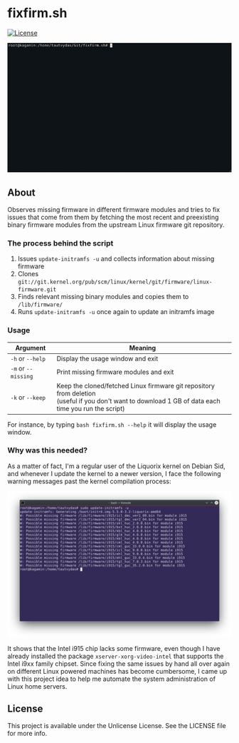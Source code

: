 # fixfirm.sh

[![License](https://img.shields.io/static/v1?label=license&message=UNLICENSE&color=9cf)](LICENSE)

![FixFirm-preview](docs/fixfirm_preview.gif)

## About

Observes missing firmware in different firmware modules and tries to fix issues that come from them by fetching the most recent and preexisting binary firmware modules from the upstream Linux firmware git repository.

### The process behind the script

1.   Issues `update-initramfs -u` and collects information about missing firmware
2.   Clones `git://git.kernel.org/pub/scm/linux/kernel/git/firmware/linux-firmware.git`
3.   Finds relevant missing binary modules and copies them to `/lib/firmware/`
4.   Runs `update-initramfs -u` once again to update an initramfs image

### Usage

| Argument            | Meaning                                                      |
| ------------------- | ------------------------------------------------------------ |
| `-h` or `--help`    | Display the usage window and exit                            |
| `-m` or `--missing` | Print missing firmware modules and exit                      |
| `-k` or `--keep`    | Keep the cloned/fetched Linux firmware git repository from deletion<br />(useful if you don't want to download 1 GB of data each time you run the script) |

For instance, by typing `bash fixfirm.sh --help` it will display the usage window.

### Why was this needed?

As a matter of fact, I'm a regular user of the Liquorix kernel on Debian Sid, and whenever I update the kernel to a newer version, I face the following warning messages past the kernel compilation process:

![missing-modules](docs/missing_modules.png)

It shows that the Intel i915 chip lacks some firmware, even though I have already installed the package `xserver-xorg-video-intel` that supports the Intel i9xx family chipset. Since fixing the same issues by hand all over again on different Linux powered machines has become cumbersome, I came up with this project idea to help me automate the system administration of Linux home servers.

## License

This project is available under the Unlicense License. See the LICENSE file for more info.
